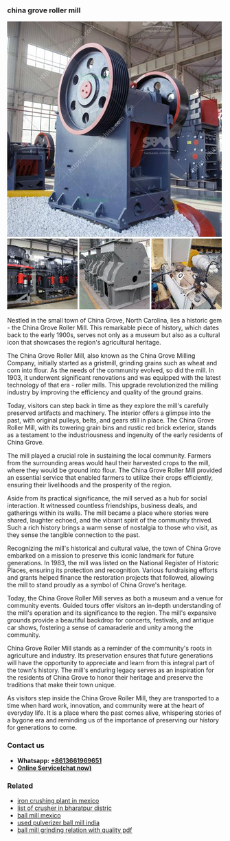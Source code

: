 <h3>china grove roller mill</h3><img src='1704951525.jpg' alt=''><p>Nestled in the small town of China Grove, North Carolina, lies a historic gem - the China Grove Roller Mill. This remarkable piece of history, which dates back to the early 1900s, serves not only as a museum but also as a cultural icon that showcases the region's agricultural heritage.</p><p>The China Grove Roller Mill, also known as the China Grove Milling Company, initially started as a gristmill, grinding grains such as wheat and corn into flour. As the needs of the community evolved, so did the mill. In 1903, it underwent significant renovations and was equipped with the latest technology of that era - roller mills. This upgrade revolutionized the milling industry by improving the efficiency and quality of the ground grains.</p><p>Today, visitors can step back in time as they explore the mill's carefully preserved artifacts and machinery. The interior offers a glimpse into the past, with original pulleys, belts, and gears still in place. The China Grove Roller Mill, with its towering grain bins and rustic red brick exterior, stands as a testament to the industriousness and ingenuity of the early residents of China Grove.</p><p>The mill played a crucial role in sustaining the local community. Farmers from the surrounding areas would haul their harvested crops to the mill, where they would be ground into flour. The China Grove Roller Mill provided an essential service that enabled farmers to utilize their crops efficiently, ensuring their livelihoods and the prosperity of the region.</p><p>Aside from its practical significance, the mill served as a hub for social interaction. It witnessed countless friendships, business deals, and gatherings within its walls. The mill became a place where stories were shared, laughter echoed, and the vibrant spirit of the community thrived. Such a rich history brings a warm sense of nostalgia to those who visit, as they sense the tangible connection to the past.</p><p>Recognizing the mill's historical and cultural value, the town of China Grove embarked on a mission to preserve this iconic landmark for future generations. In 1983, the mill was listed on the National Register of Historic Places, ensuring its protection and recognition. Various fundraising efforts and grants helped finance the restoration projects that followed, allowing the mill to stand proudly as a symbol of China Grove's heritage.</p><p>Today, the China Grove Roller Mill serves as both a museum and a venue for community events. Guided tours offer visitors an in-depth understanding of the mill's operation and its significance to the region. The mill's expansive grounds provide a beautiful backdrop for concerts, festivals, and antique car shows, fostering a sense of camaraderie and unity among the community.</p><p>China Grove Roller Mill stands as a reminder of the community's roots in agriculture and industry. Its preservation ensures that future generations will have the opportunity to appreciate and learn from this integral part of the town's history. The mill's enduring legacy serves as an inspiration for the residents of China Grove to honor their heritage and preserve the traditions that make their town unique.</p><p>As visitors step inside the China Grove Roller Mill, they are transported to a time when hard work, innovation, and community were at the heart of everyday life. It is a place where the past comes alive, whispering stories of a bygone era and reminding us of the importance of preserving our history for generations to come.</p><h3>Contact us</h3><ul><li><strong>Whatsapp:&nbsp;<a href="https://wa.me/8613661969651">+8613661969651</a></strong></li><li><a href="https://swt.shibang-china.com/?git&amp;zhl&amp;china grove roller mill"><strong>Online Service(chat now)</strong></a></li></ul><h3>Related</h3><ul><li><a href='iron crushing plant in mexico.md'>iron crushing plant in mexico</a></li><li><a href='list of crusher in bharatpur distric.md'>list of crusher in bharatpur distric</a></li><li><a href='ball mill mexico.md'>ball mill mexico</a></li><li><a href='used pulverizer ball mill india.md'>used pulverizer ball mill india</a></li><li><a href='ball mill grinding relation with quality pdf.md'>ball mill grinding relation with quality pdf</a></li></ul>